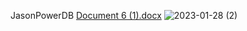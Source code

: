 JasonPowerDB
[Document 6 (1).docx](https://github.com/samplehit/jass/files/10527714/Document.6.1.docx)
![2023-01-28 (2)](https://user-images.githubusercontent.com/115991136/215277791-1b8a2e28-c670-4749-8cb6-62b087bbc53d.png)
